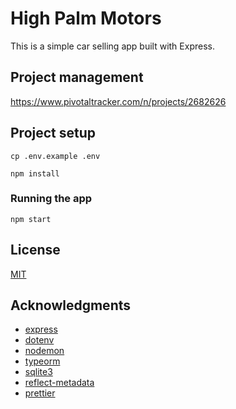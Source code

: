 # High Palm Motors

This is a simple car selling app built with Express.

## Project management

https://www.pivotaltracker.com/n/projects/2682626

## Project setup

```
cp .env.example .env
```

```
npm install
```

### Running the app

```
npm start
```

## License

[MIT](http://opensource.org/licenses/MIT)

## Acknowledgments

- [express](https://expressjs.com/)
- [dotenv](https://www.npmjs.com/package/dotenv)
- [nodemon](https://www.npmjs.com/package/nodemon)
- [typeorm](https://www.npmjs.com/package/typeorm)
- [sqlite3](https://www.npmjs.com/package/sqlite3)
- [reflect-metadata](https://www.npmjs.com/package/reflect-metadata)
- [prettier](https://www.npmjs.com/package/prettier)
